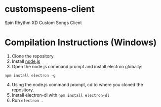 # customspeens-client
 Spin Rhythm XD Custom Songs Client
 
# Compilation Instructions (Windows)
1. Clone the repository.
2. Install [node.js](https://nodejs.org/)
3. Open the node.js command prompt and install electron globally:
```
npm install electron -g
```
4. Using the node.js command prompt, cd to where you cloned the repository.
5. Install electron-dl with ```npm install electron-dl```
5. Run ```electron .```

